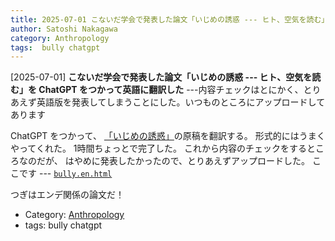 ```yaml
---
title: 2025-07-01 こないだ学会で発表した論文「いじめの誘惑 --- ヒト、空気を読む」を ChatGPT をつかって英語に翻訳した ---内容チェックはとにかく、とりあえず英語版を発表してしまうことにした。いつものところにアップロードしてあります
author: Satoshi Nakagawa
category: Anthropology
tags:  bully chatgpt
---
```


[2025-07-01] **こないだ学会で発表した論文「いじめの誘惑 --- ヒト、空気を読む」を ChatGPT をつかって英語に翻訳した**  ---内容チェックはとにかく、とりあえず英語版を発表してしまうことにした。いつものところにアップロードしてあります

ChatGPT をつかって、
[「いじめの誘惑」](http://www.merapano.net/~satoshi/anthrop/works/paper-1-md/bully.html)の原稿を翻訳する。
形式的にはうまくやってくれた。
1時間ちょっとで完了した。
これから内容のチェックをするところなのだが、
はやめに発表したかったので、とりあえずアップロードした。
ここです  ---
[`bully.en.html`](http://www.merapano.net/~satoshi/anthrop/works/paper-1-md/bully.en.html)

 つぎはエンデ関係の論文だ！

- Category: [Anthropology](https://merapano.github.io/categories.html#Anthropology)
- tags:  bully chatgpt
